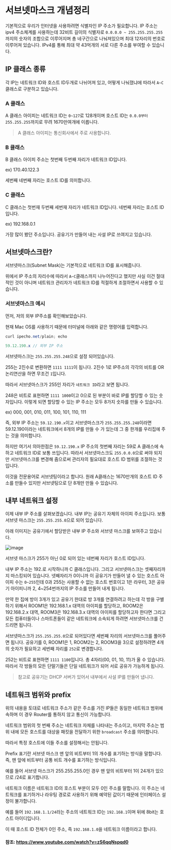 # 서브넷마스크 개념정리

기본적으로 우리가 인터넷을 사용하려면 식별자인 IP 주소가 필요합니다. IP 주소는 ipv4 주소체계를 사용하는데 32비트 길이의 식별자로 `0.0.0.0 ~ 255.255.255.255`까지의 숫자의 조합으로 이루어지며 총 네구간으로 나눠져있으며 최대 12자리의 번호로 이루어져 있습니다. IPv4를 통해 최대 약 43억개의 서로 다른 주소를 부여할 수 있습니다.

## IP 클래스 종류

각 IP는 네트워크 ID와 호스트 ID두개로 나뉘어져 있고, 어떻게 나눠졌냐에 따라서 `A~C`클래스로 구분하고 있습니다.

### A 클래스

A 클래스 아이피는 네트워크 ID는 `0~127`로 128개이며
호스트 ID는 `0.0.0부터 255.255.255`까지로 무려 1670만여개에 이릅니다.

> A 클래스 아이피는 통신회사에서 주로 사용합니다. 

### B 클래스

B 클래스 아이피 주소는 첫번째 두번째 자리가 네트워크 ID입니다.

ex) 170.40.122.3

세번째 네번째 자리는 호스트 ID를 의미합니다.

### C 클래스

C 클래스는 첫번재 두번째 세번재 자리가 네트워크 ID입니다. 네번째 자리는 호스트 ID 입니다.

ex) 192.168.0.1

가장 많이 봤던 주소입니다. 공유기가 만들어 내는 사설 IP로 쓰여지고 있습니다.

## 서브넷마스크란? 

서브넷마스크(Subnet Mask)는 기본적으로 네트워크 ID를 표시해줍니다.

위에서 IP 주소의 자리수에 따라서 `A~C`클래스까지 나누어진다고 했지만 사실 이건 절대적인 것이 아니며 네트워크 관리자가 네트워크 ID를 적절하게 조절하면서 사용할 수 있습니다. 

### 서브넷마스크 예시 

먼저, 저의 외부 IP주소를 확인해보았습니다.

현재 Mac OS를 사용하기 때문에 터미널에 아래와 같은 명령어를 입력합니다.

```java
curl ipecho.net/plain; echo

59.12.190.x // 외부 IP 주소
```

서브넷마스크는 `255.255.255.248`으로 설정 되어있습니다.

255는 2진수로 변환하면 `1111 1111`이 됩니다. 2진수 1로 IP주소의 각각의 비트를 OR 논리연산을 하면 무조건 `1`입니다.

따라서 서브넷마스크가 255인 자리가 `네트워크 ID`라고 보면 됩니다.

248은 비트로 표현하면 `1111 1000`이고 0으로 된 부분이 바로 IP를 할당할 수 있는 숫자입니다. 이렇게 되면 할당할 수 있는 IP 주소는 모두 8가지 숫자를 만들 수 있습니다.

ex) 000, 001, 010, 011, 100, 101, 110, 111

즉, 외부 IP 주소는 `59.12.190.x`이고 서브넷마스크가 `255.255.255.248`이라면 59.12.190이라는 네트워크에서 8개의 IP를 만들 수 가 있는데 그 중 한개를 우리집에 주는 것을 의미합니다.

하지만 여기서 의아한점은 `59.12.190.x` IP 주소의 첫번째 자리는 59로 A 클래스에 속하고 네트워크 ID로 보통 쓰입니다. 따라서 서브넷마스크도 `255.0.0.0`으로 써야 되지만 서브넷마스크를 변경해 줌으로써 관리자의 필요대로 호스트 ID 범위를 조절하는 것입니다.

이것을 전문용어로 서브넷팅이라고 합니다.
원래 A클래스는 1670만개의 호스트 ID 주소를 만들수 있지만 서브넷팅으로 단 8개만 만들 수 있습니다.

## 내부 네트워크 설정

이제 내부 IP 주소를 살펴보겠습니다. 내부 IP는 공유기 자체의 아이피 주소입니다. 보통 서브넷 마스크는 `255.255.255.0`으로 되어 있습니다.
 
아래 이미지는 공유기에서 할당받은 내부 IP 주소와 서브넷 마스크를 보여주고 있습니다.

![image](https://user-images.githubusercontent.com/22395934/148404430-c250972e-94a4-4600-b6f6-a207be5bf4e2.png)

서브넷 마스크가 255가 아닌 0로 되어 있는 네번째 자리가 호스트 ID입니다.

내부 IP 주소는 192.로 시작하니까 C 클래스입니다.
그리고 서브넷마스크는 셋째자리까지 마스킹되어 있습니다.
넷째자리가 0이니까 이 공유기가 만들어 낼 수 있는 호스트 아이피 수는 `0~255`인데 0과 255는 사용할 수 없는 호스트 번호이고 1은 라우터, 3은 공유기 아이피니까 2, 4~254번까지의 IP 주소를 만들어 내게 됩니다.

만약 한 집에 방이 3개가 있고 공유기 한대로 방 3개를 연결하려고 하는데 각 방을 구별하기 위해서 ROOM1은 192.168.1.x 대역의 아이피를 할당하고, ROOM2은 192.168.2.x 대역, ROOM3은 192.168.3.x 대역의 아이피를 할당하고자 한다면 그리고 모든 컴퓨터들이나 스마트폰들이 같은 네트워크에 소속되게 하려면 서브넷마스크를 건드리면 됩니다.

서브넷마스크가 `255.255.255.0`으로 되어있다면 세번째 자리의 서브넷마스크를 풀어주면 됩니다. 공유기를 0, ROOM1은 1, ROOM2는 2, ROOM3을 3으로 설정하려면 4개의 숫자가 필요하고 세번째 자리를 `252`로 변경합니다.

252는 비트로 표현하면 `1111 1100`입니다. 총 4자리(00, 01, 10, 11)가 올 수 있습니다. 따라서 각 방들의 모든 단말기들은 단일 네트워크가 되어 서로 공유가 가능하게 됩니다.

> 참고로 공유기는 DHCP 서버가 있어서 내부에서 사설 IP를 만들어 냅니다. 

## 네트워크 범위와 prefix

위의 내용을 토대로 네트워크 주소가 같은 주소를 가진 IP들은 동일한 네트워크 범위에 속하며 이 경우 Router를 통하지 않고 통신이 가능합니다.

네트워크 범위의 첫 번째 주소는 네트워크 자체를 나타내는 주소이고, 마지막 주소는 범위 내에 모든 호스트를 대상을 패킷을 전달하기 위한 `broadcast` 주소를 의미합니다.

따라서 특정 호스트에 이들 주소를 설정해서는 안됩니다.

Prefix 표기란 서브넷 마스크 맨 앞의 비트부터 1의 개수를 표기하는 방식을 말합니다. 즉, 맨 앞에 비트부터 공통 비트 개수를 표기하는 방식입니다.

예를 들어 서브넷 마스크가 255.255.255.0인 경우 맨 앞의 비트부터 1이 24개가 있으므로 /24로 표기합니다.


네트워크 이름은 네트워크 ID의 호스트 부분이 모두 0인 주소를 말합니다. 이 주소는 네트워크를 표기하거나 라우팅 경로로 사용하기 위해 예약된 값이기 때문에 인터페이스 설정이 불가합니다.

예를 들어 `192.168.1.1/24`라는 주소의 네트워크 ID는 `192.168.1`이며 뒤에 8bit는 호스트 아이디입니다.
 
이 때 호스트 ID 전체가 0인 주소, 즉 `192.168.1.0`을 네트워크 이름이라고 합니다.


#### 참조: https://www.youtube.com/watch?v=zS6qqNspqd0